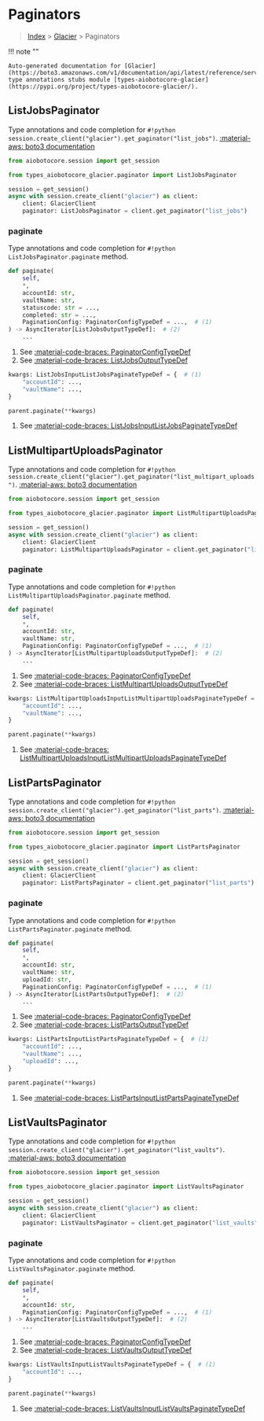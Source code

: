 # Paginators

> [Index](../README.md) > [Glacier](./README.md) > Paginators

!!! note ""

    Auto-generated documentation for [Glacier](https://boto3.amazonaws.com/v1/documentation/api/latest/reference/services/glacier.html#Glacier)
    type annotations stubs module [types-aiobotocore-glacier](https://pypi.org/project/types-aiobotocore-glacier/).

## ListJobsPaginator

Type annotations and code completion for `#!python session.create_client("glacier").get_paginator("list_jobs")`.
[:material-aws: boto3 documentation](https://boto3.amazonaws.com/v1/documentation/api/latest/reference/services/glacier.html#Glacier.Paginator.ListJobs)

```python title="Usage example"
from aiobotocore.session import get_session

from types_aiobotocore_glacier.paginator import ListJobsPaginator

session = get_session()
async with session.create_client("glacier") as client:
    client: GlacierClient
    paginator: ListJobsPaginator = client.get_paginator("list_jobs")
```


### paginate

Type annotations and code completion for `#!python ListJobsPaginator.paginate` method.

```python title="Method definition"
def paginate(
    self,
    *,
    accountId: str,
    vaultName: str,
    statuscode: str = ...,
    completed: str = ...,
    PaginationConfig: PaginatorConfigTypeDef = ...,  # (1)
) -> AsyncIterator[ListJobsOutputTypeDef]:  # (2)
    ...
```

1. See [:material-code-braces: PaginatorConfigTypeDef](./type_defs.md#paginatorconfigtypedef) 
2. See [:material-code-braces: ListJobsOutputTypeDef](./type_defs.md#listjobsoutputtypedef) 


```python title="Usage example with kwargs"
kwargs: ListJobsInputListJobsPaginateTypeDef = {  # (1)
    "accountId": ...,
    "vaultName": ...,
}

parent.paginate(**kwargs)
```

1. See [:material-code-braces: ListJobsInputListJobsPaginateTypeDef](./type_defs.md#listjobsinputlistjobspaginatetypedef) 
## ListMultipartUploadsPaginator

Type annotations and code completion for `#!python session.create_client("glacier").get_paginator("list_multipart_uploads")`.
[:material-aws: boto3 documentation](https://boto3.amazonaws.com/v1/documentation/api/latest/reference/services/glacier.html#Glacier.Paginator.ListMultipartUploads)

```python title="Usage example"
from aiobotocore.session import get_session

from types_aiobotocore_glacier.paginator import ListMultipartUploadsPaginator

session = get_session()
async with session.create_client("glacier") as client:
    client: GlacierClient
    paginator: ListMultipartUploadsPaginator = client.get_paginator("list_multipart_uploads")
```


### paginate

Type annotations and code completion for `#!python ListMultipartUploadsPaginator.paginate` method.

```python title="Method definition"
def paginate(
    self,
    *,
    accountId: str,
    vaultName: str,
    PaginationConfig: PaginatorConfigTypeDef = ...,  # (1)
) -> AsyncIterator[ListMultipartUploadsOutputTypeDef]:  # (2)
    ...
```

1. See [:material-code-braces: PaginatorConfigTypeDef](./type_defs.md#paginatorconfigtypedef) 
2. See [:material-code-braces: ListMultipartUploadsOutputTypeDef](./type_defs.md#listmultipartuploadsoutputtypedef) 


```python title="Usage example with kwargs"
kwargs: ListMultipartUploadsInputListMultipartUploadsPaginateTypeDef = {  # (1)
    "accountId": ...,
    "vaultName": ...,
}

parent.paginate(**kwargs)
```

1. See [:material-code-braces: ListMultipartUploadsInputListMultipartUploadsPaginateTypeDef](./type_defs.md#listmultipartuploadsinputlistmultipartuploadspaginatetypedef) 
## ListPartsPaginator

Type annotations and code completion for `#!python session.create_client("glacier").get_paginator("list_parts")`.
[:material-aws: boto3 documentation](https://boto3.amazonaws.com/v1/documentation/api/latest/reference/services/glacier.html#Glacier.Paginator.ListParts)

```python title="Usage example"
from aiobotocore.session import get_session

from types_aiobotocore_glacier.paginator import ListPartsPaginator

session = get_session()
async with session.create_client("glacier") as client:
    client: GlacierClient
    paginator: ListPartsPaginator = client.get_paginator("list_parts")
```


### paginate

Type annotations and code completion for `#!python ListPartsPaginator.paginate` method.

```python title="Method definition"
def paginate(
    self,
    *,
    accountId: str,
    vaultName: str,
    uploadId: str,
    PaginationConfig: PaginatorConfigTypeDef = ...,  # (1)
) -> AsyncIterator[ListPartsOutputTypeDef]:  # (2)
    ...
```

1. See [:material-code-braces: PaginatorConfigTypeDef](./type_defs.md#paginatorconfigtypedef) 
2. See [:material-code-braces: ListPartsOutputTypeDef](./type_defs.md#listpartsoutputtypedef) 


```python title="Usage example with kwargs"
kwargs: ListPartsInputListPartsPaginateTypeDef = {  # (1)
    "accountId": ...,
    "vaultName": ...,
    "uploadId": ...,
}

parent.paginate(**kwargs)
```

1. See [:material-code-braces: ListPartsInputListPartsPaginateTypeDef](./type_defs.md#listpartsinputlistpartspaginatetypedef) 
## ListVaultsPaginator

Type annotations and code completion for `#!python session.create_client("glacier").get_paginator("list_vaults")`.
[:material-aws: boto3 documentation](https://boto3.amazonaws.com/v1/documentation/api/latest/reference/services/glacier.html#Glacier.Paginator.ListVaults)

```python title="Usage example"
from aiobotocore.session import get_session

from types_aiobotocore_glacier.paginator import ListVaultsPaginator

session = get_session()
async with session.create_client("glacier") as client:
    client: GlacierClient
    paginator: ListVaultsPaginator = client.get_paginator("list_vaults")
```


### paginate

Type annotations and code completion for `#!python ListVaultsPaginator.paginate` method.

```python title="Method definition"
def paginate(
    self,
    *,
    accountId: str,
    PaginationConfig: PaginatorConfigTypeDef = ...,  # (1)
) -> AsyncIterator[ListVaultsOutputTypeDef]:  # (2)
    ...
```

1. See [:material-code-braces: PaginatorConfigTypeDef](./type_defs.md#paginatorconfigtypedef) 
2. See [:material-code-braces: ListVaultsOutputTypeDef](./type_defs.md#listvaultsoutputtypedef) 


```python title="Usage example with kwargs"
kwargs: ListVaultsInputListVaultsPaginateTypeDef = {  # (1)
    "accountId": ...,
}

parent.paginate(**kwargs)
```

1. See [:material-code-braces: ListVaultsInputListVaultsPaginateTypeDef](./type_defs.md#listvaultsinputlistvaultspaginatetypedef) 
